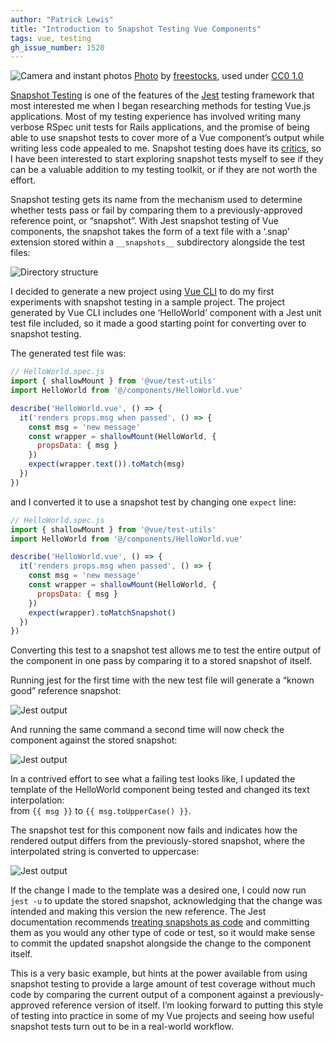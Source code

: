 ```yaml
---
author: "Patrick Lewis"
title: "Introduction to Snapshot Testing Vue Components"
tags: vue, testing
gh_issue_number: 1520
---
```


<img src="/blog/2019/05/02/introduction-to-snapshot-testing-vue-components/banner.png" alt="Camera and instant photos" /> [Photo](https://www.flickr.com/photos/freestocks/34484018071) by [freestocks](https://www.flickr.com/photos/freestocks), used under [CC0 1.0](https://creativecommons.org/publicdomain/zero/1.0/)

[Snapshot Testing](https://jestjs.io/docs/en/snapshot-testing) is one of the features of the [Jest](https://jestjs.io/en/) testing framework that most interested me when I began researching methods for testing Vue.js applications. Most of my testing experience has involved writing many verbose RSpec unit tests for Rails applications, and the promise of being able to use snapshot tests to cover more of a Vue component’s output while writing less code appealed to me. Snapshot testing does have its [critics](https://engineering.ezcater.com/the-case-against-react-snapshot-testing), so I have been interested to start exploring snapshot tests myself to see if they can be a valuable addition to my testing toolkit, or if they are not worth the effort.

Snapshot testing gets its name from the mechanism used to determine whether tests pass or fail by comparing them to a previously-approved reference point, or “snapshot”. With Jest snapshot testing of Vue components, the snapshot takes the form of a text file with a ‘.snap’ extension stored within a `__snapshots__` subdirectory alongside the test files:

<img src="/blog/2019/05/02/introduction-to-snapshot-testing-vue-components/tree.png" alt="Directory structure" />

I decided to generate a new project using [Vue CLI](https://cli.vuejs.org/) to do my first experiments with snapshot testing in a sample project. The project generated by Vue CLI includes one ‘HelloWorld’ component with a Jest unit test file included, so it made a good starting point for converting over to snapshot testing.

The generated test file was:

```javascript
// HelloWorld.spec.js
import { shallowMount } from '@vue/test-utils'
import HelloWorld from '@/components/HelloWorld.vue'

describe('HelloWorld.vue', () => {
  it('renders props.msg when passed', () => {
    const msg = 'new message'
    const wrapper = shallowMount(HelloWorld, {
      propsData: { msg }
    })
    expect(wrapper.text()).toMatch(msg)
  })
})
```

and I converted it to use a snapshot test by changing one `expect` line:

```javascript
// HelloWorld.spec.js
import { shallowMount } from '@vue/test-utils'
import HelloWorld from '@/components/HelloWorld.vue'

describe('HelloWorld.vue', () => {
  it('renders props.msg when passed', () => {
    const msg = 'new message'
    const wrapper = shallowMount(HelloWorld, {
      propsData: { msg }
    })
    expect(wrapper).toMatchSnapshot()
  })
})
```

Converting this test to a snapshot test allows me to test the entire output of the component in one pass by comparing it to a stored snapshot of itself.

Running jest for the first time with the new test file will generate a “known good” reference snapshot:

<img src="/blog/2019/05/02/introduction-to-snapshot-testing-vue-components/jest1.png" alt="Jest output" />

And running the same command a second time will now check the component against the stored snapshot:

<img src="/blog/2019/05/02/introduction-to-snapshot-testing-vue-components/jest2.png" alt="Jest output" />

In a contrived effort to see what a failing test looks like, I updated the template of the HelloWorld component being tested and changed its text interpolation:<br/>
from `{{ msg }}` to `{{ msg.toUpperCase() }}`.

The snapshot test for this component now fails and indicates how the rendered output differs from the previously-stored snapshot, where the interpolated string is converted to uppercase:

<img src="/blog/2019/05/02/introduction-to-snapshot-testing-vue-components/jest3.png" alt="Jest output" />

If the change I made to the template was a desired one, I could now run `jest -u` to update the stored snapshot, acknowledging that the change was intended and making this version the new reference. The Jest documentation recommends [treating snapshots as code](https://jestjs.io/docs/en/snapshot-testing#1-treat-snapshots-as-code) and committing them as you would any other type of code or test, so it would make sense to commit the updated snapshot alongside the change to the component itself.

This is a very basic example, but hints at the power available from using snapshot testing to provide a large amount of test coverage without much code by comparing the current output of a component against a previously-approved reference version of itself. I’m looking forward to putting this style of testing into practice in some of my Vue projects and seeing how useful snapshot tests turn out to be in a real-world workflow.
